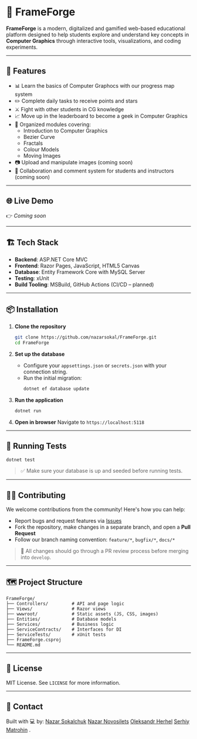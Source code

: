 # 🎨 FrameForge

**FrameForge** is a modern, digitalized and gamified web-based educational platform designed to help students explore and understand key concepts in **Computer Graphics** through interactive tools, visualizations, and coding experiments.

---

## 🚀 Features

- 📊 Learn the basics of Computer Graphocs with our progress map system
- ✏️ Complete daily tasks to receive points and stars
- ⚔️ Fight with other students in CG knowledge
- 📈 Move up in the leaderboard to become a geek in Computer Graphics
- 📁 Organized modules covering:
  - Introduction to Computer Graphics
  - Bezier Curve
  - Fractals
  - Colour Models
  - Moving Images
- 📷 Upload and manipulate images (coming soon)
- 💬 Collaboration and comment system for students and instructors (coming soon)

---

## 🌐 Live Demo

👉 *Coming soon*

---

## 🏗️ Tech Stack

- **Backend**: ASP.NET Core MVC
- **Frontend**: Razor Pages, JavaScript, HTML5 Canvas
- **Database**: Entity Framework Core with MySQL Server
- **Testing**: xUnit
- **Build Tooling**: MSBuild, GitHub Actions (CI/CD – planned)

---

## 📦 Installation

1. **Clone the repository**
   ```bash
   git clone https://github.com/nazarsokal/FrameForge.git
   cd FrameForge
   ```

2. **Set up the database**
   - Configure your `appsettings.json` or `secrets.json` with your connection string.
   - Run the initial migration:
     ```bash
     dotnet ef database update
     ```

3. **Run the application**
   ```bash
   dotnet run
   ```

4. **Open in browser**
   Navigate to `https://localhost:5118`

---

## 🧪 Running Tests

```bash
dotnet test
```

> ✅ Make sure your database is up and seeded before running tests.

---

## 🧑‍💻 Contributing

We welcome contributions from the community! Here's how you can help:

- Report bugs and request features via [Issues](https://github.com/nazarsokal/FrameForge/issues)
- Fork the repository, make changes in a separate branch, and open a **Pull Request**
- Follow our branch naming convention: `feature/*`, `bugfix/*`, `docs/*`

> 🔁 All changes should go through a PR review process before merging into `develop`.

---

## 🗺️ Project Structure

```
FrameForge/
├── Controllers/         # API and page logic
├── Views/               # Razor views
├── wwwroot/             # Static assets (JS, CSS, images)
├── Entities/            # Database models
├── Services/            # Business logic
├── ServiceContracts/    # Interfaces for DI
├── ServiceTests/        # xUnit tests
├── FrameForge.csproj
└── README.md
```

---

## 📜 License

MIT License. See `LICENSE` for more information.

---

## 📧 Contact

Built with 💻 by: 
[Nazar Sokalchuk](https://github.com/nazarsokal)
[Nazar Novosilets](https://github.com/NazarNovosilets) 
[Oleksandr Herhel](https://github.com/smurfik1488) 
[Serhiy Matrohin](https://github.com/serhiy28) .
